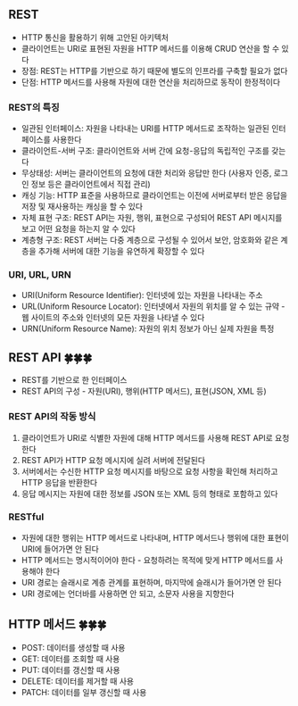 ## REST
- HTTP 통신을 활용하기 위해 고안된 아키텍처
- 클라이언트는 URI로 표현된 자원을 HTTP 메서드를 이용해 CRUD 연산을 할 수 있다
- 장점: REST는 HTTP를 기반으로 하기 때문에 별도의 인프라를 구축할 필요가 없다
- 단점: HTTP 메서드를 사용해 자원에 대한 연산을 처리하므로 동작이 한정적이다

### REST의 특징
- 일관된 인터페이스: 자원을 나타내는 URI를 HTTP 메서드로 조작하는 일관된 인터페이스를 사용한다
- 클라이언트-서버 구조: 클라이언트와 서버 간에 요청-응답의 독립적인 구조를 갖는다
- 무상태성: 서버는 클라이언트의 요청에 대한 처리와 응답만 한다 (사용자 인증, 로그인 정보 등은 클라이언트에서 직접 관리)
- 캐싱 기능: HTTP 표준을 사용하므로 클라이언트는 이전에 서버로부터 받은 응답을 저장 및 재사용하는 캐싱을 할 수 있다
- 자체 표현 구조: REST API는 자원, 행위, 표현으로 구성되어 REST API 메시지를 보고 어떤 요청을 하는지 알 수 있다
- 계층형 구조: REST 서버는 다중 계층으로 구성될 수 있어서 보안, 암호화와 같은 계층을 추가해 서버에 대한 기능을 유연하게 확장할 수 있다

### URI, URL, URN
- URI(Uniform Resource Identifier): 인터넷에 있는 자원을 나타내는 주소
- URL(Uniform Resource Locator): 인터넷에서 자원의 위치를 알 수 있는 규약 - 웹 사이트의 주소와 인터넷의 모든 자원을 나타낼 수 있다
- URN(Uniform Resource Name): 자원의 위치 정보가 아닌 실제 자원을 특정


## REST API 🍀🍀🍀
- REST를 기반으로 한 인터페이스
- REST API의 구성 - 자원(URI), 행위(HTTP 메서드), 표현(JSON, XML 등)

### REST API의 작동 방식
1. 클라이언트가 URI로 식별한 자원에 대해 HTTP 메서드를 사용해 REST API로 요청한다
2. REST API가 HTTP 요청 메시지에 실려 서버에 전달된다
3. 서버에서는 수신한 HTTP 요청 메시지를 바탕으로 요청 사항을 확인해 처리하고 HTTP 응답을 반환한다
4. 응답 메시지는 자원에 대한 정보를 JSON 또는 XML 등의 형태로 포함하고 있다

### RESTful
- 자원에 대한 행위는 HTTP 메서드로 나타내며, HTTP 메서드나 행위에 대한 표현이 URI에 들어가면 안 된다
- HTTP 메서드는 명시적이어야 한다 - 요청하려는 목적에 맞게 HTTP 메서드를 사용해야 한다
- URI 경로는 슬래시로 계층 관계를 표현하며, 마지막에 슬래시가 들어가면 안 된다
- URI 경로에는 언더바를 사용하면 안 되고, 소문자 사용을 지향한다


## HTTP 메서드 🍀🍀🍀
- POST: 데이터를 생성할 때 사용
- GET: 데이터를 조회할 때 사용
- PUT: 데이터를 갱신할 때 사용
- DELETE: 데이터를 제거할 때 사용
- PATCH: 데이터를 일부 갱신할 때 사용